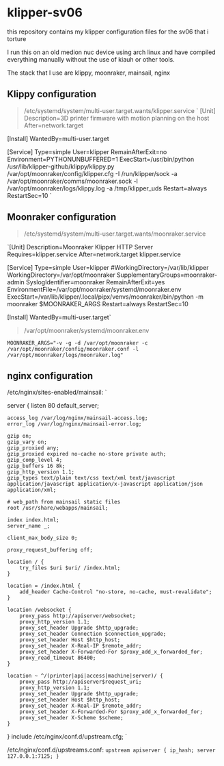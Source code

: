 # klipper-sv06
this repository contains my klipper configuration files for the sv06 that i torture

I run this on an old medion nuc device using arch linux and have compiled everything manually without the use of kiauh or other tools. 

The stack that I use are klippy, moonraker, mainsail, nginx

## Klippy configuration

> /etc/systemd/system/multi-user.target.wants/klipper.service
`
[Unit]
Description=3D printer firmware with motion planning on the host
After=network.target

[Install]
WantedBy=multi-user.target

[Service]
Type=simple
User=klipper
RemainAfterExit=no
Environment=PYTHONUNBUFFERED=1
ExecStart=/usr/bin/python /usr/lib/klipper-github/klippy/klippy.py /var/opt/moonraker/config/klipper.cfg -I /run/klipper/sock -a /var/opt/moonraker/comms/moonraker.sock -l /var/opt/moonraker/logs/klippy.log -a /tmp/klipper_uds
Restart=always
RestartSec=10
`

## Moonraker configuration
> /etc/systemd/system/multi-user.target.wants/moonraker.service

`[Unit]
Description=Moonraker Klipper HTTP Server
Requires=klipper.service
After=network.target klipper.service

[Service]
Type=simple
User=klipper
#WorkingDirectory=/var/lib/klipper
WorkingDirectory=/var/opt/moonraker
SupplementaryGroups=moonraker-admin
SyslogIdentifier=moonraker
RemainAfterExit=yes
EnvironmentFile=/var/opt/moonraker/systemd/moonraker.env
ExecStart=/var/lib/klipper/.local/pipx/venvs/moonraker/bin/python -m moonraker $MOONRAKER_ARGS
Restart=always
RestartSec=10

[Install]
WantedBy=multi-user.target`


> /var/opt/moonraker/systemd/moonraker.env

`MOONRAKER_ARGS="-v -g -d /var/opt/moonraker -c /var/opt/moonraker/config/moonraker.conf -l /var/opt/moonraker/logs/moonraker.log"`

## nginx configuration 
/etc/nginx/sites-enabled/mainsail:
`

server {
    listen 80 default_server;

    access_log /var/log/nginx/mainsail-access.log;
    error_log /var/log/nginx/mainsail-error.log;

    gzip on;
    gzip_vary on;
    gzip_proxied any;
    gzip_proxied expired no-cache no-store private auth;
    gzip_comp_level 4;
    gzip_buffers 16 8k;
    gzip_http_version 1.1;
    gzip_types text/plain text/css text/xml text/javascript application/javascript application/x-javascript application/json application/xml;

    # web_path from mainsail static files
    root /usr/share/webapps/mainsail;

    index index.html;
    server_name _;

    client_max_body_size 0;

    proxy_request_buffering off;

    location / {
        try_files $uri $uri/ /index.html;
    }

    location = /index.html {
        add_header Cache-Control "no-store, no-cache, must-revalidate";
    }

    location /websocket {
        proxy_pass http://apiserver/websocket;
        proxy_http_version 1.1;
        proxy_set_header Upgrade $http_upgrade;
        proxy_set_header Connection $connection_upgrade;
        proxy_set_header Host $http_host;
        proxy_set_header X-Real-IP $remote_addr;
        proxy_set_header X-Forwarded-For $proxy_add_x_forwarded_for;
        proxy_read_timeout 86400;
    }

    location ~ ^/(printer|api|access|machine|server)/ {
        proxy_pass http://apiserver$request_uri;
        proxy_http_version 1.1;
        proxy_set_header Upgrade $http_upgrade;
        proxy_set_header Host $http_host;
        proxy_set_header X-Real-IP $remote_addr;
        proxy_set_header X-Forwarded-For $proxy_add_x_forwarded_for;
        proxy_set_header X-Scheme $scheme;
    }

}
include /etc/nginx/conf.d/upstream.cfg;
`

/etc/nginx/conf.d/upstreams.conf:
`
upstream apiserver {
    ip_hash;
    server 127.0.0.1:7125;
}
`

